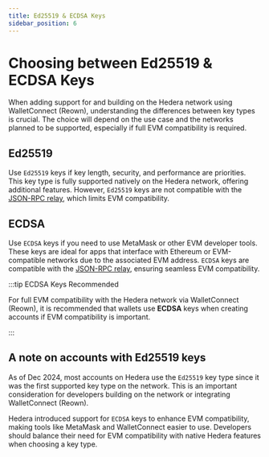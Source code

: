 ```yaml
---
title: Ed25519 & ECDSA Keys
sidebar_position: 6
---
```


# Choosing between Ed25519 & ECDSA Keys

When adding support for and building on the Hedera network using WalletConnect (Reown), understanding the differences between key types is crucial. The choice will depend on the use case and the networks planned to be supported, especially if full EVM compatibility is required.

## Ed25519

Use `Ed25519` keys if key length, security, and performance are priorities. This key type is fully supported natively on the Hedera network, offering additional features. However, `Ed25519` keys are not compatible with the [JSON-RPC relay](https://docs.hedera.com/hedera/core-concepts/smart-contracts/json-rpc-relay), which limits EVM compatibility.

## ECDSA

Use `ECDSA` keys if you need to use MetaMask or other EVM developer tools. These keys are ideal for apps that interface with Ethereum or EVM-compatible networks due to the associated EVM address. `ECDSA` keys are compatible with the [JSON-RPC relay](https://docs.hedera.com/hedera/core-concepts/smart-contracts/json-rpc-relay), ensuring seamless EVM compatibility.

:::tip ECDSA Keys Recommended 

For full EVM compatibility with the Hedera network via WalletConnect (Reown), it is recommended that wallets use **ECDSA** keys when creating accounts if EVM compatibility is important.

:::

## A note on accounts with Ed25519 keys

As of Dec 2024, most accounts on Hedera use the `Ed25519` key type since it was the first supported key type on the network. This is an important consideration for developers building on the network or integrating WalletConnect (Reown).

Hedera introduced support for `ECDSA` keys to enhance EVM compatibility, making tools like MetaMask and WalletConnect easier to use. Developers should balance their need for EVM compatibility with native Hedera features when choosing a key type.